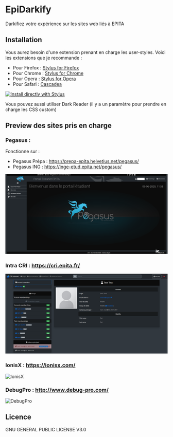 # EpiDarkify
Darkifiez votre expérience sur les sites web liés à EPITA

## Installation
Vous aurez besoin d'une extension prenant en charge les user-styles.
Voici les extensions que je recommande :
- Pour Firefox : [Stylus for Firefox](https://addons.mozilla.org/en-US/firefox/addon/styl-us/)
- Pour Chrome : [Stylus for Chrome](https://chrome.google.com/webstore/detail/stylus/clngdbkpkpeebahjckkjfobafhncgmne)
- Pour Opera : [Stylus for Opera](https://addons.opera.com/en-gb/extensions/details/stylus/)
- Pour Safari : [Cascadea](https://cascadea.app/)

[![Install directly with Stylus](https://img.shields.io/badge/Install%20directly%20with-Stylus-00adad.svg)](https://raw.githubusercontent.com/Afoulky/EpiDarkify/master/EpiDarkify.user.css)

Vous pouvez aussi utiliser Dark Reader (il y a un paramètre pour prendre en charge les CSS custom)

## Preview des sites pris en charge
### Pegasus : 
Fonctionne sur :
- Pegasus Prépa : https://prepa-epita.helvetius.net/pegasus/
- Pegasus ING : https://inge-etud.epita.net/pegasus/

![Pegasus](/screenshots/Pegasus.png)

### Intra CRI : https://cri.epita.fr/
![IntraCRI](/screenshots/IntraCRI.png)

### IonisX : https://ionisx.com/
![IonisX](/screenshots/IonisX.png)

### DebugPro : http://www.debug-pro.com/
![DebugPro](/screenshots/DebugPro.png)

## Licence
GNU GENERAL PUBLIC LICENSE V3.0
